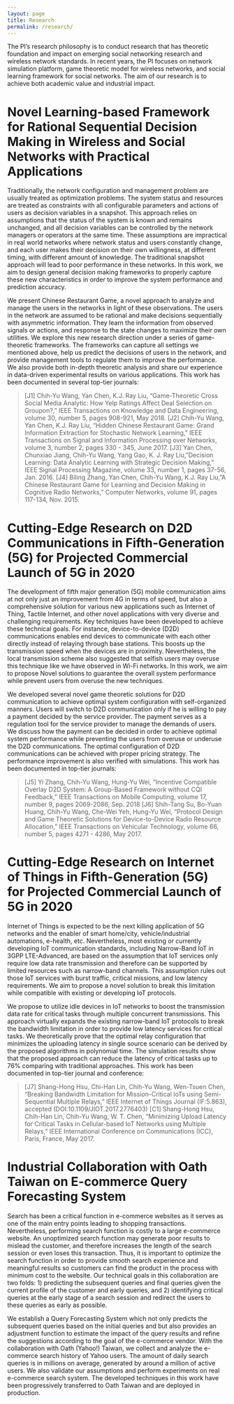 ```yaml
---
layout: page
title: Research
permalink: /research/
---
```


The PI’s research philosophy is to conduct research that has theoretic foundation and impact on emerging social networking research and wireless network standards. In recent years, the PI focuses on network simulation platform, game theoretic model for wireless networks, and social learning framework for social networks. The aim of our research is to achieve both academic value and industrial impact.

# Novel Learning-based Framework for Rational Sequential Decision Making in Wireless and Social Networks with Practical Applications

Traditionally, the network configuration and management problem are usually treated as optimization problems. The system status and resources are treated as constraints with all configurable parameters and actions of users as decision variables in a snapshot. This approach relies on assumptions that the status of the system is known and remains unchanged, and all decision variables can be controlled by the network managers or operators at the same time. These assumptions are impractical in real world networks where network status and users constantly change, and each user makes their decision on their own willingness, at different timing, with different amount of knowledge. The traditional snapshot approach will lead to poor performance in these networks. In this work, we aim to design general decision making frameworks to properly capture these new characteristics in order to improve the system performance and prediction accuracy.

We present Chinese Restaurant Game, a novel approach to analyze and manage the users in the networks in light of these observations. The users in the network are assumed to be rational and make decisions sequentially with asymmetric information. They learn the information from observed signals or actions, and response to the state changes to maximize their own utilities. We explore this new research direction under a series of game-theoretic frameworks. The frameworks can capture all settings we mentioned above, help us predict the decisions of users in the network, and provide management tools to regulate them to improve the performance. We also provide both in-depth theoretic analysis and share our experience in data-driven experimental results on various applications. This work has been documented in several top-tier journals:

> [J1]       Chih-Yu Wang, Yan Chen, K.J. Ray Liu, “Game-Theoretic Cross Social Media Analytic: How Yelp Ratings Affect Deal Selection on Groupon?,” IEEE Transactions on Knowledge and Data Engineering, volume 30, number 5, pages 908-921, May 2018.
> [J2]       Chih-Yu Wang, Yan Chen, K.J. Ray Liu, “Hidden Chinese Restaurant Game: Grand Information Extraction for Stochastic Network Learning,” IEEE Transactions on Signal and Information Processing over Networks, volume 3, number 2, pages 330 - 345, June 2017.
> [J3]       Yan Chen, Chunxiao Jiang, Chih-Yu Wang, Yang Gao, K. J. Ray Liu,”Decision Learning: Data Analytic Learning with Strategic Decision Making,” IEEE Signal Processing Magazine, volume 33, number 1, pages 37-56, ﻿Jan. 2016.
> [J4]       Biling Zhang, Yan Chen, Chih-Yu Wang, K.J. Ray Liu,”A Chinese Restaurant Game for Learning and Decision Making in Cognitive Radio Networks,” Computer Networks, volume 91, pages 117-134, ﻿Nov. 2015.


# Cutting-Edge Research on D2D Communications in Fifth-Generation (5G) for Projected Commercial Launch of 5G in 2020


The development of fifth major generation (5G) mobile communication aims at not only just an improvement from 4G in terms of speed, but also a comprehensive solution for various new applications such as Internet of Thing, Tactile Internet, and other novel applications with very diverse and challenging requirements. Key techniques have been developed to achieve these technical goals. For instance, device-to-device (D2D) communications enables end devices to communicate with each other directly instead of relaying through base stations. This boosts up the transmission speed when the devices are in proximity. Nevertheless, the local transmission scheme also suggested that selfish users may overuse this technique like we have observed in Wi-Fi networks. In this work, we aim to propose Novel solutions to guarantee the overall system performance while prevent users from overuse the new techniques.

We developed several novel game theoretic solutions for D2D communication to achieve optimal system configuration with self-organized manners. Users will switch to D2D communication only if he is willing to pay a payment decided by the service provider. The payment serves as a regulation tool for the service provider to manage the demands of users. We discuss how the payment can be decided in order to achieve optimal system performance while preventing the users from overuse or underuse the D2D communications. The optimal configuration of D2D communications can be achieved with proper pricing strategy. The performance improvement is also verified with simulations. This work has been documented in top-tier journals:

> [J5]       Yi Zhang, Chih-Yu Wang, Hung-Yu Wei, “Incentive Compatible Overlay D2D System: A Group-Based Framework without CQI Feedback,” IEEE Transactions on Mobile Computing, volume 17, number 9, pages 2069-2086, Sep. 2018
> [J6]       Shih-Tang Su, Bo-Yuan Huang, Chih-Yu Wang, Che-Wei Yeh, Hung-Yu Wei, “Protocol Design and Game Theoretic Solutions for Device-to-Device Radio Resource Allocation,” IEEE Transactions on Vehicular Technology, volume 66, number 5, pages 4271 - 4286, May 2017.

# Cutting-Edge Research on Internet of Things in Fifth-Generation (5G) for Projected Commercial Launch of 5G in 2020

Internet of Things is expected to be the next killing application of 5G networks and the enabler of smart home/city, vehicle/industrial automations, e-health, etc. Nevertheless, most existing or currently developing IoT communication standards, including Narrow-Band IoT in 3GPP LTE-Advanced, are based on the assumption that IoT services only require low data rate transmission and therefore can be supported by limited resources such as narrow-band channels. This assumption rules out those IoT services with burst traffic, critical missions, and low latency requirements. We aim to propose a novel solution to break this limitation while compatible with existing or developing IoT protocols.

We propose to utilize idle devices in IoT networks to boost the transmission data rate for critical tasks through multiple concurrent transmissions. This approach virtually expands the existing narrow-band IoT protocols to break the bandwidth limitation in order to provide low latency services for critical tasks. We theoretically prove that the optimal relay configuration that minimizes the uploading latency in single source scenario can be derived by the proposed algorithms in polynomial time. The simulation results show that the proposed approach can reduce the latency of critical tasks up to 76% comparing with traditional approaches. This work has been documented in top-tier journal and conference:

> [J7]       Shang-Hong Hsu, Chi-Han Lin, Chih-Yu Wang, Wen-Tsuen Chen, “Breaking Bandwidth Limitation for Mission-Critical IoTs using Semi-Sequential Multiple Relays,” IEEE Internet of Things Journal (IF:5.863), accepted (DOI:10.1109/JIOT.2017.2776403)
> [C1]     Shang-Hong Hsu, Chih-Han Lin, Chih-Yu Wang, W. T. Chen, “Minimizing Upload Latency for Critical Tasks in Cellular-based IoT Networks using Multiple Relays,” IEEE International Conference on Communications (ICC), Paris, France, May 2017.

# Industrial Collaboration with Oath Taiwan on E-commerce Query Forecasting System

Search has been a critical function in e-commerce websites as it serves as one of the main entry points leading to shopping transactions. Nevertheless, performing search function is costly to a large e-commerce website. An unoptimized search function may generate poor results to mislead the customer, and therefore increases the length of the search session or even loses this transaction. Thus, it is important to optimize the search function in order to provide smooth search experience and meaningful results so customers can find the product in the process with minimum cost to the website. Our technical goals in this collaboration are two folds: 1) predicting the subsequent queries and final queries given the current profile of the customer and early queries, and 2) identifying critical queries at the early stage of a search session and redirect the users to these queries as early as possible.

We establish a Query Forecasting System which not only predicts the subsequent queries based on the initial queries and but also provides an adjustment function to estimate the impact of the query results and refine the suggestions according to the goal of the e-commerce vendor. With the collaboration with Oath (Yahoo!) Taiwan, we collect and analyze the e-commerce search history of Yahoo users. The amount of daily search queries is in millions on average, generated by around a million of active users. We also validate our assumptions and perform experiments on real e-commerce search system. The developed techniques in this work have been progressively transferred to Oath Taiwan and are deployed in production.
